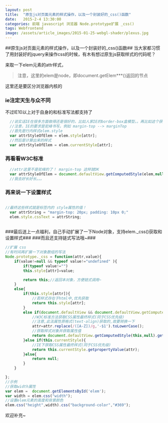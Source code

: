 ```yaml
---
layout: post
title:  "原生js对页面元素的样式操作，以及一个封装好的_css()函数"
date:   2015-2-4 13:30:00
categories: 前端 javascript 浏览器 Node.prototype扩展 _css()
tags: Webfrontend 
image: /assets/article_images/2015-01-25-webgl-shader/plexus.jpg
---
```


##原生js对页面元素的样式操作，以及一个封装好的_css()函数##
当大家都习惯了用封装好的jquery来操作css的时候，有木有想过原生js获取样式的代码呢？

来取一下elem元素的attr样式，
> 注意，这里的elem是node，即document.getElem***()返回的节点

这里还是要区分浏览器内核的
### ie注定天生与众不同 ###
不过IE10以上对于自身的和标准写法都支持了

```javascript
  //说实话IE在很多方面做得还是很好的，比如人家IE的border-box盒模型。。再比如这个获取元素属性的方法
  //注意，IE的要求是驼峰书写。例如 margin-top --> marginTop
  //首先是行内样式elem.style
  var attrStyleOfElem = elem.style[attr];
  //然后是计算出来的样式
  var attrStyleOfElem = elem.currentStyle[attr];
```

### 再看看W3C标准 ###

```javascript
  //attr这里不是驼峰的了！ margin-top 这样就OK
  var attrStyleOfElem = document.defaultView.getComputedStyle(elem,null).getPropertyValue(attr);
  //我去好长好长。。。
```

### 再来说一下设置样式 ####

```javascript

//最终这些样式就是标签内的 style属性的值！
  var attrString = "margin-top: 20px; padding: 10px 0;"
  elem.style.cssText = attrString;
  
```

###最后送上一点福利，自己手动扩展了一下Node对象，支持elem._css()获取和设置样式###
###而且还支持链式写法哦~###

```javascript
//扩展 css
//有时间再扩展一下对象数组的写法
Node.prototype._css = function(attr,value){
    if(value!=null && typeof value!="undefined" ){
        if(typeof value!="")
        this.style[attr]=value;

        return this;//返回本对象，方便链式调用~
    }
    else{
        if(this.style[attr]){
            //若样式存在于html中,优先获取
            return this.style[attr];
        }
        else if(document.defaultView && document.defaultView.getComputedStyle){
            //W3C标准方法获取CSS属性最终样式(同于CSS优先级)
            //注意,此法属性原格式(text-align)获取的,故要转换一下
            attr=attr.replace(/([A-Z])/g,'-$1').toLowerCase();
            //获取样式对象并获取属性值
            return document.defaultView.getComputedStyle(this,null).getPropertyValue(attr);
        }else if(this.currentStyle){
            //IE下获取CSS属性最终样式(同于CSS优先级)
            return this.currentStyle.getpropertyValue(attr);
        }else{
            return null;
        }
    }

};
//示例
//获取width属性
var elem =  document.getElementsById('elem');
var width = elem.css("width");
//设置elem元素的高度和背景颜色
elem.css("height",width).css("background-color","#369");
```

欢迎补充~
